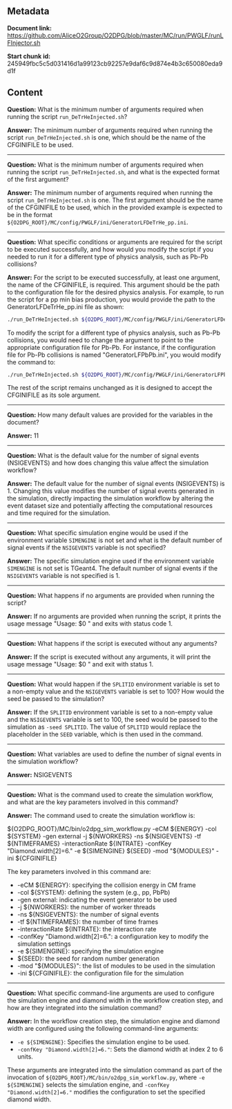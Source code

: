 ## Metadata

**Document link:** https://github.com/AliceO2Group/O2DPG/blob/master/MC/run/PWGLF/runLFInjector.sh

**Start chunk id:** 245949fbc5c5d031416d1a99123cb92257e9daf6c9d874e4b3c650080eda9d1f

## Content

**Question:** What is the minimum number of arguments required when running the script `run_DeTrHeInjected.sh`?

**Answer:** The minimum number of arguments required when running the script `run_DeTrHeInjected.sh` is one, which should be the name of the CFGINIFILE to be used.

---

**Question:** What is the minimum number of arguments required when running the script `run_DeTrHeInjected.sh`, and what is the expected format of the first argument?

**Answer:** The minimum number of arguments required when running the script `run_DeTrHeInjected.sh` is one. The first argument should be the name of the CFGINIFILE to be used, which in the provided example is expected to be in the format `${O2DPG_ROOT}/MC/config/PWGLF/ini/GeneratorLFDeTrHe_pp.ini`.

---

**Question:** What specific conditions or arguments are required for the script to be executed successfully, and how would you modify the script if you needed to run it for a different type of physics analysis, such as Pb-Pb collisions?

**Answer:** For the script to be executed successfully, at least one argument, the name of the CFGINIFILE, is required. This argument should be the path to the configuration file for the desired physics analysis. For example, to run the script for a pp min bias production, you would provide the path to the GeneratorLFDeTrHe_pp.ini file as shown:

```bash
./run_DeTrHeInjected.sh ${O2DPG_ROOT}/MC/config/PWGLF/ini/GeneratorLFDeTrHe_pp.ini
```

To modify the script for a different type of physics analysis, such as Pb-Pb collisions, you would need to change the argument to point to the appropriate configuration file for Pb-Pb. For instance, if the configuration file for Pb-Pb collisions is named "GeneratorLFPbPb.ini", you would modify the command to:

```bash
./run_DeTrHeInjected.sh ${O2DPG_ROOT}/MC/config/PWGLF/ini/GeneratorLFPbPb.ini
```

The rest of the script remains unchanged as it is designed to accept the CFGINIFILE as its sole argument.

---

**Question:** How many default values are provided for the variables in the document?

**Answer:** 11

---

**Question:** What is the default value for the number of signal events (NSIGEVENTS) and how does changing this value affect the simulation workflow?

**Answer:** The default value for the number of signal events (NSIGEVENTS) is 1. Changing this value modifies the number of signal events generated in the simulation, directly impacting the simulation workflow by altering the event dataset size and potentially affecting the computational resources and time required for the simulation.

---

**Question:** What specific simulation engine would be used if the environment variable `SIMENGINE` is not set and what is the default number of signal events if the `NSIGEVENTS` variable is not specified?

**Answer:** The specific simulation engine used if the environment variable `SIMENGINE` is not set is TGeant4. The default number of signal events if the `NSIGEVENTS` variable is not specified is 1.

---

**Question:** What happens if no arguments are provided when running the script?

**Answer:** If no arguments are provided when running the script, it prints the usage message "Usage: $0 <CFGINIFILE>" and exits with status code 1.

---

**Question:** What happens if the script is executed without any arguments?

**Answer:** If the script is executed without any arguments, it will print the usage message "Usage: $0 <CFGINIFILE>" and exit with status 1.

---

**Question:** What would happen if the `SPLITID` environment variable is set to a non-empty value and the `NSIGEVENTS` variable is set to 100? How would the seed be passed to the simulation?

**Answer:** If the `SPLITID` environment variable is set to a non-empty value and the `NSIGEVENTS` variable is set to 100, the seed would be passed to the simulation as `-seed SPLITID`. The value of `SPLITID` would replace the placeholder in the `SEED` variable, which is then used in the command.

---

**Question:** What variables are used to define the number of signal events in the simulation workflow?

**Answer:** NSIGEVENTS

---

**Question:** What is the command used to create the simulation workflow, and what are the key parameters involved in this command?

**Answer:** The command used to create the simulation workflow is:

${O2DPG_ROOT}/MC/bin/o2dpg_sim_workflow.py -eCM ${ENERGY} -col ${SYSTEM} -gen external -j ${NWORKERS} -ns ${NSIGEVENTS} -tf ${NTIMEFRAMES} -interactionRate ${INTRATE} -confKey "Diamond.width[2]=6." -e ${SIMENGINE} ${SEED} -mod "${MODULES}" -ini ${CFGINIFILE}

The key parameters involved in this command are:

- -eCM ${ENERGY}: specifying the collision energy in CM frame
- -col ${SYSTEM}: defining the system (e.g., pp, PbPb)
- -gen external: indicating the event generator to be used
- -j ${NWORKERS}: the number of worker threads
- -ns ${NSIGEVENTS}: the number of signal events
- -tf ${NTIMEFRAMES}: the number of time frames
- -interactionRate ${INTRATE}: the interaction rate
- -confKey "Diamond.width[2]=6.": a configuration key to modify the simulation settings
- -e ${SIMENGINE}: specifying the simulation engine
- ${SEED}: the seed for random number generation
- -mod "${MODULES}": the list of modules to be used in the simulation
- -ini ${CFGINIFILE}: the configuration file for the simulation

---

**Question:** What specific command-line arguments are used to configure the simulation engine and diamond width in the workflow creation step, and how are they integrated into the simulation command?

**Answer:** In the workflow creation step, the simulation engine and diamond width are configured using the following command-line arguments:

- `-e ${SIMENGINE}`: Specifies the simulation engine to be used.
- `-confKey "Diamond.width[2]=6."`: Sets the diamond width at index 2 to 6 units.

These arguments are integrated into the simulation command as part of the invocation of `${O2DPG_ROOT}/MC/bin/o2dpg_sim_workflow.py`, where `-e ${SIMENGINE}` selects the simulation engine, and `-confKey "Diamond.width[2]=6."` modifies the configuration to set the specified diamond width.